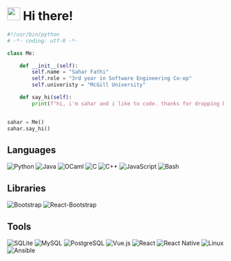 # <img src="https://raw.githubusercontent.com/iampavangandhi/iampavangandhi/master/gifs/Hi.gif" width="30px"> Hi there! 

```python
#!/usr/bin/python
# -*- coding: utf-8 -*-

class Me:

    def __init__(self):
        self.name = "Sahar Fathi"
        self.role = "3rd year in Software Engineering Co-op"
        self.univeristy = "McGill University"

    def say_hi(self):
        print(f"hi, i'm sahar and i like to code. thanks for dropping by :P")


sahar = Me()
sahar.say_hi()
```

## Languages
   ![Python](https://img.shields.io/badge/python-%235b99d1.svg?style=for-the-badge&logo=python&logoColor=white)
   ![Java](https://img.shields.io/badge/java-%235b99d1.svg?style=for-the-badge&logo=openjdk&logoColor=white)
   ![OCaml](https://img.shields.io/badge/ocaml-%235b99d1.svg?style=for-the-badge&logo=ocaml&logoColor=white)
   ![C](https://img.shields.io/badge/c-%235b99d1.svg?style=for-the-badge&logo=c&logoColor=white)
   ![C++](https://img.shields.io/badge/c++-%235b99d1.svg?style=for-the-badge&logo=cplusplus&logoColor=white)
   ![JavaScript](https://img.shields.io/badge/javascript-%235b99d1.svg?style=for-the-badge&logo=javascript&logoColor=white)
   ![Bash](https://img.shields.io/badge/bash-%235b99d1.svg?style=for-the-badge&logo=gnubash&logoColor=white)
   
## Libraries
![Bootstrap](https://img.shields.io/badge/bootstrap-%23674ea7.svg?style=for-the-badge&logo=bootstrap&logoColor=white)
![React-Bootstrap](https://img.shields.io/badge/reactbootstrap-%23674ea7.svg?style=for-the-badge&logo=reactbootstrap&logoColor=white)

## Tools
![SQLite](https://img.shields.io/badge/SQLite-%23b93939.svg?style=for-the-badge&logo=sqlite&logoColor=white)
![MySQL](https://img.shields.io/badge/MySQL-%23b93939.svg?style=for-the-badge&logo=mysql&logoColor=white)
![PostgreSQL](https://img.shields.io/badge/PostgreSQL-%23b93939.svg?style=for-the-badge&logo=postgresql&logoColor=white)
![Vue.js](https://img.shields.io/badge/Vue.js-%23b93939.svg?style=for-the-badge&logo=vue.js&logoColor=white)
![React](https://img.shields.io/badge/React-%23b93939.svg?style=for-the-badge&logo=react&logoColor=white)
![React Native](https://img.shields.io/badge/React%20Native-%23b93939.svg?style=for-the-badge&logo=react&logoColor=white)
![Linux](https://img.shields.io/badge/Linux-%23b93939.svg?style=for-the-badge&logo=linux&logoColor=white)
![Ansible](https://img.shields.io/badge/Ansible-%23b93939.svg?style=for-the-badge&logo=ansible&logoColor=white)


